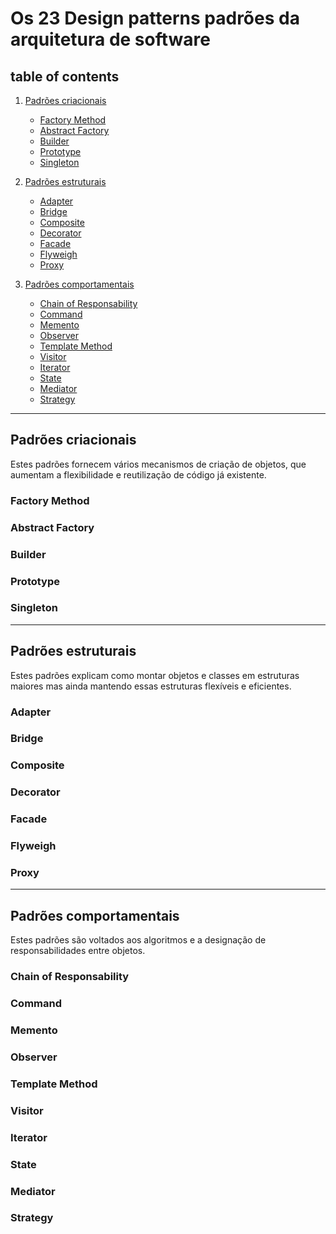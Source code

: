 # Os 23 Design patterns padrões da arquitetura de software

## table of contents 

1. [Padrões criacionais](#padrões-criacionais)
    * [Factory Method](#factory-method)
    * [Abstract Factory](#abstract-factory)
    * [Builder](#builder)
    * [Prototype](#prototype)
    * [Singleton](#singleton)

2. [Padrões estruturais](#padrões-estruturais)
    * [Adapter](#adapter)
    * [Bridge](#bridge)
    * [Composite](#composite)
    * [Decorator](#decorator)
    * [Facade](#facade)
    * [Flyweigh](#flyweigh)
    * [Proxy](#proxy)

3. [Padrões comportamentais](#padrões-comportamentais)
    * [Chain of Responsability](#chain-of-responsability)
    * [Command](#command)
    * [Memento](#memento)
    * [Observer](#observer)
    * [Template Method](#template-method)
    * [Visitor](#visitor)
    * [Iterator](#iterator)
    * [State](#state)
    * [Mediator](#mediator)
    * [Strategy](#strategy)


--------    
## Padrões criacionais

Estes padrões fornecem vários mecanismos de criação de objetos, que aumentam a flexibilidade e reutilização de código já existente.

### Factory Method

### Abstract Factory

### Builder

### Prototype

### Singleton

--------
## Padrões estruturais

Estes padrões explicam como montar objetos e classes em estruturas maiores mas ainda mantendo essas estruturas flexíveis e eficientes.

### Adapter

### Bridge

### Composite

### Decorator

### Facade

### Flyweigh

### Proxy

--------
## Padrões comportamentais

Estes padrões são voltados aos algoritmos e a designação de responsabilidades entre objetos.

### Chain of Responsability

### Command

### Memento

### Observer

### Template Method

### Visitor

### Iterator

### State

### Mediator

### Strategy